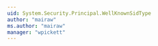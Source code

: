 ```yaml
---
uid: System.Security.Principal.WellKnownSidType
author: "mairaw"
ms.author: "mairaw"
manager: "wpickett"
---
```

